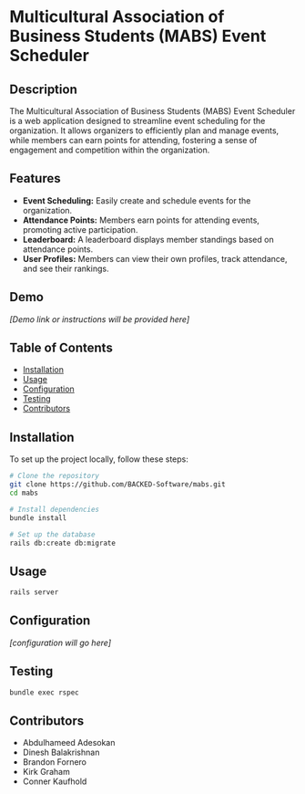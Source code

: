 # Multicultural Association of Business Students (MABS) Event Scheduler

## Description

The Multicultural Association of Business Students (MABS) Event Scheduler is a web application designed to streamline event scheduling for the organization. It allows organizers to efficiently plan and manage events, while members can earn points for attending, fostering a sense of engagement and competition within the organization.

## Features

- **Event Scheduling:** Easily create and schedule events for the organization.
- **Attendance Points:** Members earn points for attending events, promoting active participation.
- **Leaderboard:** A leaderboard displays member standings based on attendance points.
- **User Profiles:** Members can view their own profiles, track attendance, and see their rankings.

## Demo

_[Demo link or instructions will be provided here]_

## Table of Contents

- [Installation](#installation)
- [Usage](#usage)
- [Configuration](#configuration)
- [Testing](#testing)
- [Contributors](#contributors)


## Installation
To set up the project locally, follow these steps:

```bash
# Clone the repository
git clone https://github.com/BACKED-Software/mabs.git
cd mabs

# Install dependencies
bundle install

# Set up the database
rails db:create db:migrate
```

## Usage
```bash
rails server
```

## Configuration

_[configuration will go here]_

## Testing
```bash
bundle exec rspec
```
## Contributors
 - Abdulhameed Adesokan
 - Dinesh Balakrishnan
 - Brandon Fornero
 - Kirk Graham
 - Conner Kaufhold
